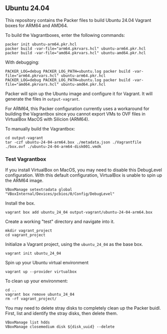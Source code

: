 ## Ubuntu 24.04

This repository contains the Packer files to build Ubuntu 24.04 Vagrant boxes
for ARM64 and AMD64.

To build the Vagrantboxes, enter the following commands:

```
packer init ubuntu-arm64.pkr.hcl
packer build -var-file="arm64.pkrvars.hcl" ubuntu-arm64.pkr.hcl
packer build -var-file="amd64.pkrvars.hcl" ubuntu-amd64.pkr.hcl
```

With debugging:

```
PACKER_LOG=debug PACKER_LOG_PATH=ubuntu.log packer build -var-file="arm64.pkrvars.hcl" ubuntu-arm64.pkr.hcl
PACKER_LOG=debug PACKER_LOG_PATH=ubuntu.log packer build -var-file="amd64.pkrvars.hcl" ubuntu-amd64.pkr.hcl
```

Packer will spin up the Ubuntu image and configure it for Vagrant. It will 
generate the files in `output-vagrant`. 

For ARM64, this Packer configuration currently uses a workaround for building 
the Vagrantbox since you cannot export VMs to OVF files in VirtualBox MacOS 
with Silicion (ARM64).

To manually build the Vagrantbox:

```
cd output-vagrant
tar -czf ubuntu-24-04-arm64.box ./metadata.json ./Vagrantfile ./box.ovf ./ubuntu-24-04-arm64-disk001.vmdk
```

### Test Vagrantbox

If you install VirtualBox on MacOS, you may need to disable this DebugLevel
configuration. With this default configuration, VirtualBox is unable to spin
up the ARM64 image.

```
VBoxManage setextradata global "VBoxInternal/Devices/pcbios/0/Config/DebugLevel"
```

Install the box.

```
vagrant box add ubuntu_24_04 output-vagrant/ubuntu-24-04-arm64.box 
```

Create a working "test" directory and navigate into it.

```
mkdir vagrant_project
cd vagrant_project
```

Initialize a Vagrant project, using the `ubuntu_24_04` as the base box.

```
vagrant init ubuntu_24_04
```

Spin up your Ubuntu virtual environment

```
vagrant up --provider virtualbox
```

To clean up your environment:

```
cd ..
vagrant box remove ubuntu_24_04
rm -rf vagrant_project/
```

You may need to delete stray disks to completely clean up the Packer buidl. 
First, list and identify the stray disks, then delete them.

```
VBoxManage list hdds
VBoxManage closemedium disk ${disk_uuid} --delete
```
